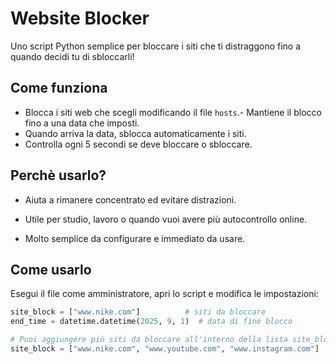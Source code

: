 # Website Blocker  

Uno script Python semplice per bloccare i siti che ti distraggono fino a quando decidi tu di sbloccarli!

## Come funziona
 
- Blocca i siti web che scegli modificando il file `hosts`.- Mantiene il blocco fino a una data che imposti.  
- Quando arriva la data, sblocca automaticamente i siti.  
- Controlla ogni 5 secondi se deve bloccare o sbloccare.

## Perchè usarlo?

- Aiuta a rimanere concentrato ed evitare distrazioni.

- Utile per studio, lavoro o quando vuoi avere più autocontrollo online.

- Molto semplice da configurare e immediato da usare.

## Come usarlo 

Esegui il file come amministratore, apri lo script e modifica le impostazioni:  

```python
site_block = ["www.nike.com"]          # siti da bloccare
end_time = datetime.datetime(2025, 9, 1)  # data di fine blocco

# Puoi aggiungere più siti da bloccare all'interno della lista site_block, ad esempio:
site_block = ["www.nike.com", "www.youtube.com", "www.instagram.com"]




